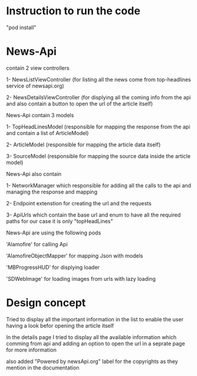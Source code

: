 # Instruction to run the code 
"pod install"

# News-Api
contain 2 view controllers

 1- NewsListViewController (for listing all the news come from top-headlines service of newsapi.org)
 
 2- NewsDetailsViewController (for displying all the coming info from the api and also contain a button to open the url of the article itself)
 
 News-Api contain 3 models
 
 1- TopHeadLinesModel (responsible for mapping the response from the api and contain a list of ArticleModel)
 
 2- ArticleModel (responsible for mapping the article data itself)
 
 3- SourceModel (responsible for mapping the source data inside the article model)
 
 News-Api also contain
 
 1- NetworkManager which responsible for adding all the calls to the api and managing the response and mapping
 
 2- Endpoint extenstion for creating the url and the requests
 
 3- ApiUrls which contain the base url and enum to have all the required paths for our case it is only "topHeadLines"
 
 
News-Api are using the following pods

'Alamofire' for calling Api

'AlamofireObjectMapper' for mapping Json with models

'MBProgressHUD' for displying loader

'SDWebImage' for loading images from urls with lazy loading
# Design concept

Tried to display all the important information in the list to enable the user having a look befor opening the article itself

In the details page I tried to display all the available information which comming from api and adding an option to open the url in a seprate page for more information

also added "Powered by newsApi.org" label for the copyrights as they mention in the documentation
 
